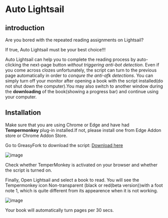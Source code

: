 # Auto Lightsail 

## introduction

Are you bored with the repeated reading assignments on Lightsail?

If true, Auto Lightsail must be your best choice!!!

Auto Lightsail can help you to complete the reading process by auto-clicking the next-page button
*without triggering anti-bot detection*. Even if you come across clozes unfortunately, the script can turn to the previous page automatically 
in order to *conqure the anti-afk detections*. You can simply turn off your monitor after opening a book with the script installed(do not shut down 
the computer).You may also switch to another window during the **downloading** of the book(showing a progress bar) and continue using your computer.

## Installation


Make sure that you are using Chrome or Edge and have had **Tempermonkey** plug-in installed.If not, please install one from Edge Addon store or
Chrome Addon Store.

Go to GreasyFork to download the script:
[Download here](https://greasyfork.org/zh-CN/scripts/493891-autolightsail)

![image](https://github.com/Au0727/AutoLightsail/assets/125126631/91f4da6a-22c4-45b0-b50c-7806f7c481fc)

Check whether TemperMonkey is activated on your browser and whether the script is turned on.

Finally, Open Lightsail and select a book to read. You will see the Tempermonkey icon Non-transparent (black or red(beta version))with a foot note 1, which is quite different 
from its appearence when it is not working.

![image](https://github.com/Au0727/AutoLightsail/assets/125126631/ecbe1ae5-5ee7-41bc-94a0-6e71292133f2)


Your book will automatically turn pages per 30 secs.
